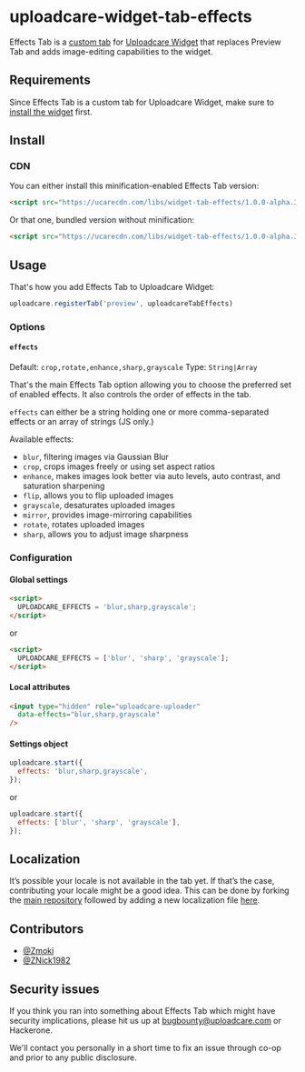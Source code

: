 # uploadcare-widget-tab-effects

Effects Tab is a
[custom tab](https://uploadcare.com/tutorials/widget_customization/#tabs) 
for [Uploadcare Widget](https://uploadcare.com/documentation/widget/)
that replaces Preview Tab and adds image-editing capabilities
to the widget.

## Requirements

Since Effects Tab is a custom tab for Uploadcare Widget,
make sure to
[install the widget](https://uploadcare.com/documentation/widget/#install)
first. 

## Install

### CDN

You can either install this minification-enabled Effects Tab version:

```html
<script src="https://ucarecdn.com/libs/widget-tab-effects/1.0.0-alpha.3/uploadcare.tab-effects.min.js" charset="utf-8"></script>
```

Or that one, bundled version without minification:

```html
<script src="https://ucarecdn.com/libs/widget-tab-effects/1.0.0-alpha.3/uploadcare.tab-effects.js" charset="utf-8"></script>
```

## Usage

That's how you add Effects Tab to Uploadcare Widget:

```javascript
uploadcare.registerTab('preview', uploadcareTabEffects)
```

### Options

#### `effects`

Default: `crop,rotate,enhance,sharp,grayscale`
Type: `String|Array`

That's the main Effects Tab option allowing you to
choose the preferred set of enabled effects. It also
controls the order of effects in the tab.

`effects` can either be a string holding one or more
comma-separated effects or an array of strings (JS only.)

Available effects:

* `blur`, filtering images via Gaussian Blur
* `crop`, crops images freely or using set aspect ratios
* `enhance`, makes images look better via auto
  levels, auto contrast, and saturation sharpening
* `flip`, allows you to flip uploaded images
* `grayscale`, desaturates uploaded images
* `mirror`, provides image-mirroring capabilities
* `rotate`, rotates uploaded images
* `sharp`, allows you to adjust image sharpness

### Configuration

#### Global settings

```html
<script>
  UPLOADCARE_EFFECTS = 'blur,sharp,grayscale';
</script>
```

or

```html
<script>
  UPLOADCARE_EFFECTS = ['blur', 'sharp', 'grayscale'];
</script>
```

#### Local attributes

```html
<input type="hidden" role="uploadcare-uploader"
  data-effects="blur,sharp,grayscale"
/>
```

#### Settings object

```javascript
uploadcare.start({
  effects: 'blur,sharp,grayscale',
});
```

or

```javascript
uploadcare.start({
  effects: ['blur', 'sharp', 'grayscale'],
});
```

## Localization

It’s possible your locale is not available in the tab yet. 
If that’s the case, contributing your locale might be a good idea. 
This can be done by forking the
[main repository](https://github.com/uploadcare/uploadcare-widget-tab-effects) 
followed by adding a new localization file 
[here](https://github.com/uploadcare/uploadcare-widget-tab-effects/tree/master/src/locale).

## Contributors

* [@Zmoki](https://github.com/Zmoki)
* [@ZNick1982](https://github.com/ZNick1982)

## Security issues

If you think you ran into something about Effects Tab
which might have security implications, please hit us up at
[bugbounty@uploadcare.com](mailto:bugbounty@uploadcare.com)
or Hackerone.

We'll contact you personally in a short time to fix an issue
through co-op and prior to any public disclosure.
